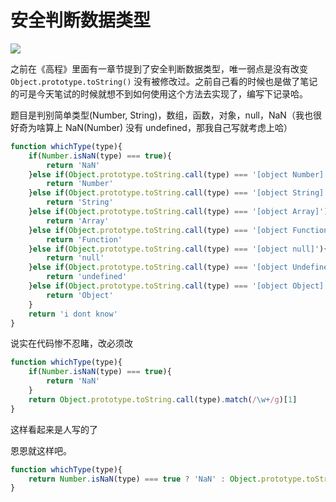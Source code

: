 <!-- ---
title: 安全判断数据类型
date: 2018/10/12
tags: 
	- JavaScrip
--- -->
# 安全判断数据类型
![](/img/type.jpg)

之前在《高程》里面有一章节提到了安全判断数据类型，唯一弱点是没有改变 `Object.prototype.toString()` 没有被修改过。之前自己看的时候也是做了笔记的可是今天笔试的时候就想不到如何使用这个方法去实现了，编写下记录哈。

题目是判别简单类型(Number, String)，数组，函数，对象，null，NaN（我也很好奇为啥算上 NaN(Number) 没有 undefined，那我自己写就考虑上哈）

<!--more-->

```javascript
function whichType(type){
    if(Number.isNaN(type) === true){
        return 'NaN'
    }else if(Object.prototype.toString.call(type) === '[object Number]'){
        return 'Number'
    }else if(Object.prototype.toString.call(type) === '[object String]'){
        return 'String'
    }else if(Object.prototype.toString.call(type) === '[object Array]'){
        return 'Array'
    }else if(Object.prototype.toString.call(type) === '[object Function]'){
        return 'Function'
    }else if(Object.prototype.toString.call(type) === '[object null]'){
        return 'null'
    }else if(Object.prototype.toString.call(type) === '[object Undefined]'){
        return 'undefined'
    }else if(Object.prototype.toString.call(type) === '[object Object]'){
        return 'Object'
    }
    return 'i dont know'
}
```

说实在代码惨不忍睹，改必须改



```javascript
function whichType(type){
    if(Number.isNaN(type) === true){
        return 'NaN'
    }
    return Object.prototype.toString.call(type).match(/\w+/g)[1]
}
```



这样看起来是人写的了



恩恩就这样吧。



```javascript
function whichType(type){
    return Number.isNaN(type) === true ? 'NaN' : Object.prototype.toString.call(type).match(/\w+/g)[1]
}
```
